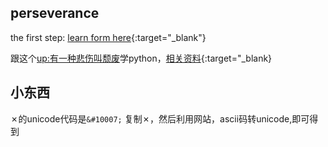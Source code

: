 ## perseverance
the first step: [learn form here](https://csdiy.wiki/%E7%BC%96%E7%A8%8B%E5%85%A5%E9%97%A8/MIT-Missing-Semester/){:target="_blank"}

跟这个[up:有一种悲伤叫颓废](https://space.bilibili.com/387821788?spm_id_from=333.999.0.0)学python，[相关资料](https://github.com/136108Haumea/my-manim/tree/master/book){:target="_blank}

## 小东西

&#10007;的unicode代码是`&#10007;`
复制&#10007;，然后利用网站，ascii码转unicode,即可得到